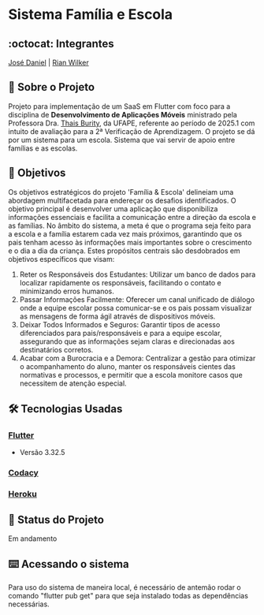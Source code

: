 # Sistema Família e Escola
## :octocat: Integrantes
[José Daniel](https://github.com/JoseDanielF) | [Rian Wilker](https://github.com/RWilker87) 
## :page_with_curl: Sobre o Projeto
Projeto para implementação de um SaaS em Flutter com foco para a disciplina de __Desenvolvimento de Aplicações Móveis__ ministrado pela Professora Dra. [Thais Burity](https://github.com/taburity), da UFAPE, referente ao período de 2025.1 com intuito de avaliação para a 2ª Verificação de Aprendizagem.
O projeto se dá por um sistema para um escola. Sistema que vai servir de apoio entre famílias e as escolas.

## :round_pushpin: Objetivos
Os objetivos estratégicos do projeto 'Família & Escola' delineiam uma abordagem multifacetada para endereçar os desafios identificados. O objetivo principal é desenvolver uma aplicação que disponibiliza informações essenciais e facilita a comunicação entre a direção da escola e as famílias. No âmbito do sistema, a meta é que o programa seja feito para a escola e a família estarem cada vez mais próximos, garantindo que os pais tenham acesso às informações mais importantes sobre o crescimento e o dia a dia da criança. Estes propósitos centrais são desdobrados em objetivos específicos que visam:
  1. Reter os Responsáveis dos Estudantes: Utilizar um banco de dados para localizar rapidamente os responsáveis, facilitando o contato e minimizando erros humanos.
  2. Passar Informações Facilmente: Oferecer um canal unificado de diálogo onde a equipe escolar possa comunicar-se e os pais possam visualizar as mensagens de forma ágil através de dispositivos móveis.
  3. Deixar Todos Informados e Seguros: Garantir tipos de acesso diferenciados para pais/responsáveis e para a equipe escolar, assegurando que as informações sejam claras e direcionadas aos destinatários corretos.
  4. Acabar com a Burocracia e a Demora: Centralizar a gestão para otimizar o acompanhamento do aluno, manter os responsáveis cientes das normativas e processos, e permitir que a escola monitore casos que necessitem de atenção especial.


## :hammer_and_wrench: Tecnologias Usadas
### [Flutter](https://flutter.dev/)
*   Versão 3.32.5
### [Codacy](https://www.codacy.com/product)
### [Heroku](https://www.heroku.com/)
## :construction: Status do Projeto
Em andamento
## :keyboard: Acessando o sistema
Para uso do sistema de maneira local, é necessário de antemão rodar o comando "flutter pub get" para que seja instalado todas as dependências necessárias. 
